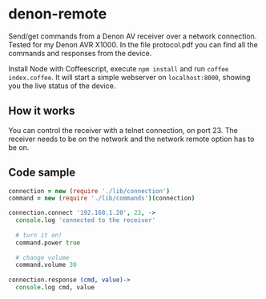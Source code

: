 denon-remote
============

Send/get commands from a Denon AV receiver over a network connection. Tested for my Denon AVR X1000.
In the file protocol.pdf you can find all the commands and responses from the device. 

Install Node with Coffeescript, execute `npm install` and run `coffee index.coffee`.
It will start a simple webserver on `localhost:8000`, showing you the live status of the device.

## How it works
You can control the receiver with a telnet connection, on port 23. 
The receiver needs to be on the network and the network remote option has to be on.

## Code sample
````coffee
connection = new (require './lib/connection')
command = new (require './lib/commands')(connection)

connection.connect '192.168.1.20', 23, ->
  console.log 'connected to the receiver'
  
  # turn it on!
  command.power true
  
  # change volume
  command.volume 30
	
connection.response (cmd, value)->
  console.log cmd, value
````